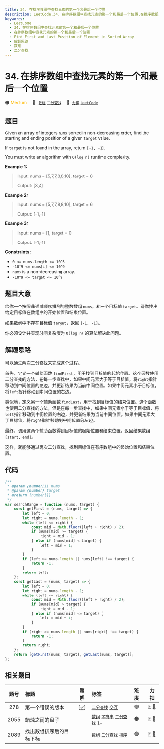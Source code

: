 ```yaml
---
title: 34. 在排序数组中查找元素的第一个和最后一个位置
description: LeetCode,34. 在排序数组中查找元素的第一个和最后一个位置,在排序数组中查找元素的第一个和最后一个位置,Find First and Last Position of Element in Sorted Array,解题思路,数组,二分查找
keywords:
  - LeetCode
  - 34. 在排序数组中查找元素的第一个和最后一个位置
  - 在排序数组中查找元素的第一个和最后一个位置
  - Find First and Last Position of Element in Sorted Array
  - 解题思路
  - 数组
  - 二分查找
---
```


# 34. 在排序数组中查找元素的第一个和最后一个位置

🟠 <font color=#ffb800>Medium</font>&emsp; 🔖&ensp; [`数组`](/tag/array.md) [`二分查找`](/tag/binary-search.md)&emsp; 🔗&ensp;[`力扣`](https://leetcode.cn/problems/find-first-and-last-position-of-element-in-sorted-array) [`LeetCode`](https://leetcode.com/problems/find-first-and-last-position-of-element-in-sorted-array)

## 题目

Given an array of integers `nums` sorted in non-decreasing order, find the
starting and ending position of a given `target` value.

If `target` is not found in the array, return `[-1, -1]`.

You must write an algorithm with `O(log n)` runtime complexity.

**Example 1:**

> Input: nums = [5,7,7,8,8,10], target = 8
>
> Output: [3,4]

**Example 2:**

> Input: nums = [5,7,7,8,8,10], target = 6
>
> Output: [-1,-1]

**Example 3:**

> Input: nums = [], target = 0
>
> Output: [-1,-1]

**Constraints:**

- `0 <= nums.length <= 10^5`
- `-10^9 <= nums[i] <= 10^9`
- `nums` is a non-decreasing array.
- `-10^9 <= target <= 10^9`

## 题目大意

给你一个按照非递减顺序排列的整数数组 `nums`，和一个目标值 `target`。请你找出给定目标值在数组中的开始位置和结束位置。

如果数组中不存在目标值 `target`，返回 `[-1, -1]`。

你必须设计并实现时间复杂度为 `O(log n)` 的算法解决此问题。

## 解题思路

可以通过两次二分查找来完成这个过程。

首先，定义一个辅助函数 `findFirst`，用于找到目标值的起始位置。这个函数使用二分查找的方法，在每一步查找中，如果中间元素大于等于目标值，将`right`指针移动到中间位置的左边，并更新结果为当前中间位置。如果中间元素小于目标值，将`left`指针移动到中间位置的右边。

类似地，定义另一个辅助函数 `findLast`，用于找到目标值的结束位置。这个函数也使用二分查找的方法，但是在每一步查找中，如果中间元素小于等于目标值，将`left`指针移动到中间位置的右边，并更新结果为当前中间位置。如果中间元素大于目标值，将`right`指针移动到中间位置的左边。

最终，调用这两个辅助函数得到目标值的起始位置和结束位置，返回结果数组 `[start, end]`。

这样，就能够通过两次二分查找，找到目标值在有序数组中的起始位置和结束位置。

## 代码

```javascript
/**
 * @param {number[]} nums
 * @param {number} target
 * @return {number[]}
 */
var searchRange = function (nums, target) {
	const getFirst = (nums, target) => {
		let left = 0;
		let right = nums.length - 1;
		while (left <= right) {
			const mid = Math.floor((left + right) / 2);
			if (nums[mid] >= target) {
				right = mid - 1;
			} else if (nums[mid] < target) {
				left = mid + 1;
			}
		}
		if (left >= nums.length || nums[left] !== target) {
			return -1;
		}
		return left;
	};
	const getLast = (nums, target) => {
		let left = 0;
		let right = nums.length - 1;
		while (left <= right) {
			const mid = Math.floor((left + right) / 2);
			if (nums[mid] > target) {
				right = mid - 1;
			} else if (nums[mid] <= target) {
				left = mid + 1;
			}
		}
		if (right >= nums.length || nums[right] !== target) {
			return -1;
		}
		return right;
	};
	return [getFirst(nums, target), getLast(nums, target)];
};
```

## 相关题目

<!-- prettier-ignore -->
| 题号 | 标题 | 题解 | 标签 | 难度 | 力扣 |
| :------: | :------ | :------: | :------ | :------ | :------: |
| 278 | 第一个错误的版本 | [[✓]](/problem/0278.md) |  [`二分查找`](/tag/binary-search.md) [`交互`](/tag/interactive.md) | 🟢 | [🀄️](https://leetcode.cn/problems/first-bad-version) [🔗](https://leetcode.com/problems/first-bad-version) |
| 2055 | 蜡烛之间的盘子 |  |  [`数组`](/tag/array.md) [`字符串`](/tag/string.md) [`二分查找`](/tag/binary-search.md) `1+` | 🟠 | [🀄️](https://leetcode.cn/problems/plates-between-candles) [🔗](https://leetcode.com/problems/plates-between-candles) |
| 2089 | 找出数组排序后的目标下标 |  |  [`数组`](/tag/array.md) [`二分查找`](/tag/binary-search.md) [`排序`](/tag/sorting.md) | 🟢 | [🀄️](https://leetcode.cn/problems/find-target-indices-after-sorting-array) [🔗](https://leetcode.com/problems/find-target-indices-after-sorting-array) |